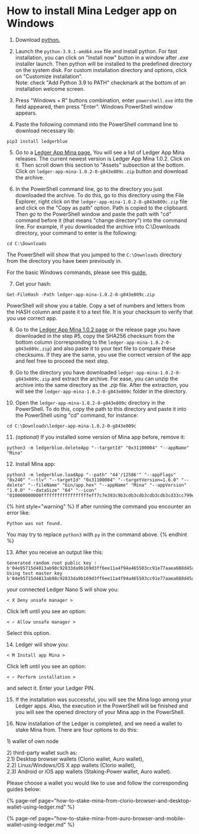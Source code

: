 # How to install Mina Ledger app on Windows

1. Download [python](https://www.python.org/ftp/python/3.9.1/python-3.9.1-amd64.exe)[.](https://www.python.org/ftp/python/3.9.1/python-3.9.1-amd64.exe%5D.)

2. Launch the `python-3.9.1-amd64.exe` file and install python. For fast installation, you can click on "Install now" button in a window after _.exe_ installer launch. Then python will be installed to the predefined directory on the system disk. For custom installation directory and options, click on "Customize installation".  
Note: check "Add Python 3.9 to PATH" checkmark at the bottom of an installation welcome screen.

3. Press "Windows + R" buttons combination, enter `powershell.exe` into the field appeared, then press "Enter". Windows PowerShell window appears.

4. Paste the following command into the PowerShell command line to download necessary lib:

```text
pip3 install ledgerblue
```

5. Go to a [Ledger App Mina page](https://github.com/jspada/ledger-app-mina/releases)[.](https://github.com/jspada/ledger-app-mina/releases%5D.) You will see a list of Ledger App Mina releases. The current newest version is Ledger App Mina 1.0.2. Click on it. Then scroll down this section to "Assets" subsection at the bottom. Click on `ledger-app-mina-1.0.2-0-g843e809c.zip` button and download the archive.

6. In the PowerShell command line, go to the directory you just downloaded the archive. To do this, go to this directory using the File Explorer, right click on the `ledger-app-mina-1.0.2-0-g843e809c.zip` file and click on the "Copy as path" option. Path is copied to the clipboard. Then go to the PowerShell window and paste the path with "cd" command before it \(that means "change directory"\) into the command line. For example, if you downloaded the archive into C:\Downloads directory, your command to enter is the following:

```text
cd C:\Downloads
```

The PowerShell will show that you jumped to the `C:\Downloads` directory from the directory you have been previously in.

For the basic Windows commands, please see this [guide](https://www.digitalcitizen.life/command-prompt-how-use-basic-commands/)[.](https://www.digitalcitizen.life/command-prompt-how-use-basic-commands/%5D.)

7. Get your hash:

```text
Get-FileHash -Path ledger-app-mina-1.0.2-0-g843e809c.zip
```

PowerShell will show you a table. Copy a set of numbers and letters from the HASH column and paste it to a text file. It is your checksum to verify that you use correct app.

8. Go to the [Ledger App Mina 1.0.2 page](https://github.com/jspada/ledger-app-mina/releases/tag/v1.0.2) or the release page you have downloaded in the step \#5, copy the SHA256 checksum from the bottom column \(corresponding to the `ledger-app-mina-1.0.2-0-g843e809c.zip`\) and also paste it to your text file to compare these checksums. If they are the same, you use the correct version of the app and feel free to proceed the next step.

9. Go to the directory you have downloaded `ledger-app-mina-1.0.2-0-g843e809c.zip` and extract the archive. For ease, you can unzip the archive into the same directory as the _.zip_ file. After the extraction, you will see the `ledger-app-mina-1.0.2-0-g843e809c` folder in the directory.

10. Open the `ledger-app-mina-1.0.2-0-g843e809c` directory in the PowerShell. To do this, copy the path to this directory and paste it into the PowerShell using "cd" command, for instance:

```text
cd C:\Downloads\ledger-app-mina-1.0.2-0-g843e809c
```

11. _\(optional\)_ If you installed some version of Mina app before, remove it:

```text
python3 -m ledgerblue.deleteApp "--targetId" "0x31100004" "--appName" "Mina"
```

12. Install Mina app:

```text
python3 -m ledgerblue.loadApp "--path" "44'/12586'" "--appFlags" "0x240" "--tlv" "--targetId" "0x31100004" "--targetVersion=1.6.0" "--delete" "--fileName" "bin/app.hex" "--appName" "Mina" "--appVersion" "1.0.0" "--dataSize" "64" "--icon" "010000000000ffffffffffffffffffeff7c7e393c9b3cdb3cdb3cdb3cdb3cd33cc799effffffffffff"
```

{% hint style="warning" %}
If after running the command you encounter an error like:

`Python was not found.`

You may try to replace `python3` with `py` in the command above.
{% endhint %}

13. After you receive an output like this:

```text
Generated random root public key : b'04e95715d4813ab98c92833da9b169d3ff6ee11a4f94a465503cc91e77aaea688d45a0449f41bfaa2a1a789730e72d0ace759ca7c2b8a12e82c94cda61530cc363'
Using test master key b'04e95715d4813ab98c92833da9b169d3ff6ee11a4f94a465503cc91e77aaea688d45a0449f41bfaa2a1a789730e72d0ace759ca7c2b8a12e82c94cda61530cc363'
```

your connected Ledger Nano S will show you:

```text
< X Deny unsafe manager >
```

Click left until you see an option:

```text
< ✓ Allow unsafe manager >
```

Select this option.

14. Ledger will show you:

```text
< M Install app Mina >
```

Click left until you see an option:

```text
< ✓ Perform installation >
```

and select it. Enter your Ledger PIN.

15. If the installation was successful, you will see the Mina logo among your Ledger apps. Also, the execution in the PowerShell will be finished and you will see the opened directory of your Mina app in the PowerShell.

16. Now installation of the Ledger is completed, and we need a wallet to stake Mina from. There are four options to do this:

1\) wallet of own node

2\) third-party wallet such as:  
2.1\) Desktop browser wallets \(Clorio wallet, Auro wallet\),  
2.2\) Linux/Windows/OS X app wallets \(Clorio wallet\),  
2.3\) Android or iOS app wallets \(Staking-Power wallet, Auro wallet\).

Please choose a wallet you would like to use and follow the corresponding guides below:

{% page-ref page="how-to-stake-mina-from-clorio-browser-and-desktop-wallet-using-ledger.md" %}

{% page-ref page="how-to-stake-mina-from-auro-browser-and-mobile-wallet-using-ledger.md" %}







